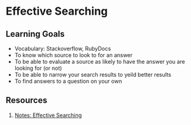 # Effective Searching

## Learning Goals
- Vocabulary: Stackoverflow, RubyDocs
- To know which source to look to for an answer
- To be able to evaluate a source as likely to have the answer you are looking for (or not)
- To be able to narrow your search results to yeild better results
- To find answers to a question on your own

## Resources
1. [Notes: Effective Searching](notes/googling.md)
